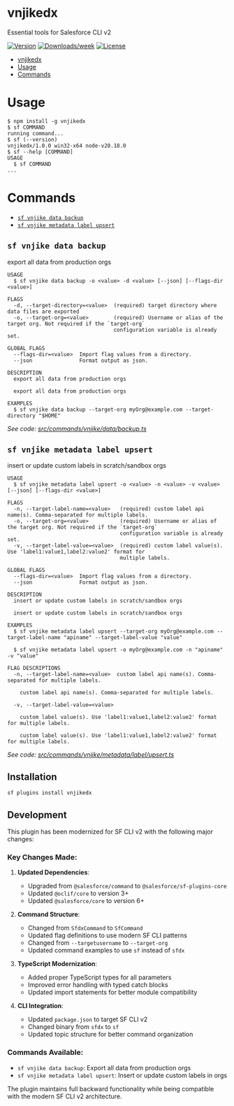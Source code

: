 # vnjikedx

Essential tools for Salesforce CLI v2

[![Version](https://img.shields.io/npm/v/vnjikedx.svg)](https://npmjs.org/package/vnjikedx)
[![Downloads/week](https://img.shields.io/npm/dw/vnjikedx.svg)](https://npmjs.org/package/vnjikedx)
[![License](https://img.shields.io/npm/l/vnjikedx.svg)](https://github.com/vanelus/vnjikedx/blob/master/package.json)

<!-- toc -->
* [vnjikedx](#vnjikedx)
* [Usage](#usage)
* [Commands](#commands)
<!-- tocstop -->

# Usage
<!-- usage -->
```sh-session
$ npm install -g vnjikedx
$ sf COMMAND
running command...
$ sf (--version)
vnjikedx/1.0.0 win32-x64 node-v20.18.0
$ sf --help [COMMAND]
USAGE
  $ sf COMMAND
...
```
<!-- usagestop -->

# Commands
<!-- commands -->
* [`sf vnjike data backup`](#sf-vnjike-data-backup)
* [`sf vnjike metadata label upsert`](#sf-vnjike-metadata-label-upsert)

## `sf vnjike data backup`

export all data from production orgs

```
USAGE
  $ sf vnjike data backup -o <value> -d <value> [--json] [--flags-dir <value>]

FLAGS
  -d, --target-directory=<value>  (required) target directory where data files are exported
  -o, --target-org=<value>        (required) Username or alias of the target org. Not required if the `target-org`
                                  configuration variable is already set.

GLOBAL FLAGS
  --flags-dir=<value>  Import flag values from a directory.
  --json               Format output as json.

DESCRIPTION
  export all data from production orgs

  export all data from production orgs

EXAMPLES
  $ sf vnjike data backup --target-org myOrg@example.com --target-directory "$HOME"
```

_See code: [src/commands/vnjike/data/backup.ts](https://github.com/vanelus/vnjikedx/blob/v1.0.0/src/commands/vnjike/data/backup.ts)_

## `sf vnjike metadata label upsert`

insert or update custom labels in scratch/sandbox orgs

```
USAGE
  $ sf vnjike metadata label upsert -o <value> -n <value> -v <value> [--json] [--flags-dir <value>]

FLAGS
  -n, --target-label-name=<value>   (required) custom label api name(s). Comma-separated for multiple labels.
  -o, --target-org=<value>          (required) Username or alias of the target org. Not required if the `target-org`
                                    configuration variable is already set.
  -v, --target-label-value=<value>  (required) custom label value(s). Use 'label1:value1,label2:value2' format for
                                    multiple labels.

GLOBAL FLAGS
  --flags-dir=<value>  Import flag values from a directory.
  --json               Format output as json.

DESCRIPTION
  insert or update custom labels in scratch/sandbox orgs

  insert or update custom labels in scratch/sandbox orgs

EXAMPLES
  $ sf vnjike metadata label upsert --target-org myOrg@example.com --target-label-name "apiname" --target-label-value "value"

  $ sf vnjike metadata label upsert -o myOrg@example.com -n "apiname" -v "value"

FLAG DESCRIPTIONS
  -n, --target-label-name=<value>  custom label api name(s). Comma-separated for multiple labels.

    custom label api name(s). Comma-separated for multiple labels.

  -v, --target-label-value=<value>

    custom label value(s). Use 'label1:value1,label2:value2' format for multiple labels.

    custom label value(s). Use 'label1:value1,label2:value2' format for multiple labels.
```

_See code: [src/commands/vnjike/metadata/label/upsert.ts](https://github.com/vanelus/vnjikedx/blob/v1.0.0/src/commands/vnjike/metadata/label/upsert.ts)_
<!-- commandsstop -->

## Installation

```bash
sf plugins install vnjikedx
```

## Development

This plugin has been modernized for SF CLI v2 with the following major changes:

### Key Changes Made:

1. **Updated Dependencies**: 
   - Upgraded from `@salesforce/command` to `@salesforce/sf-plugins-core`
   - Updated `@oclif/core` to version 3+
   - Updated `@salesforce/core` to version 6+

2. **Command Structure**:
   - Changed from `SfdxCommand` to `SfCommand`
   - Updated flag definitions to use modern SF CLI patterns
   - Changed from `--targetusername` to `--target-org`
   - Updated command examples to use `sf` instead of `sfdx`

3. **TypeScript Modernization**:
   - Added proper TypeScript types for all parameters
   - Improved error handling with typed catch blocks
   - Updated import statements for better module compatibility

4. **CLI Integration**:
   - Updated `package.json` to target SF CLI v2
   - Changed binary from `sfdx` to `sf`
   - Updated topic structure for better command organization

### Commands Available:

- `sf vnjike data backup`: Export all data from production orgs
- `sf vnjike metadata label upsert`: Insert or update custom labels in orgs

The plugin maintains full backward functionality while being compatible with the modern SF CLI v2 architecture.

